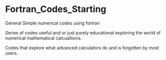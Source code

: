 Fortran_Codes_Starting
======================

General Simple numerical codes using fortran

Series of codes useful and or just purely educational 
exploring the world of numerical mathematical calcualtions.

Codes that explore what advanced calculators do and is forgotten by most users.
